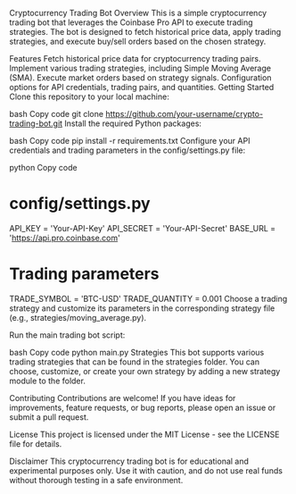Cryptocurrency Trading Bot
Overview
This is a simple cryptocurrency trading bot that leverages the Coinbase Pro API to execute trading strategies. The bot is designed to fetch historical price data, apply trading strategies, and execute buy/sell orders based on the chosen strategy.

Features
Fetch historical price data for cryptocurrency trading pairs.
Implement various trading strategies, including Simple Moving Average (SMA).
Execute market orders based on strategy signals.
Configuration options for API credentials, trading pairs, and quantities.
Getting Started
Clone this repository to your local machine:

bash
Copy code
git clone https://github.com/your-username/crypto-trading-bot.git
Install the required Python packages:

bash
Copy code
pip install -r requirements.txt
Configure your API credentials and trading parameters in the config/settings.py file:

python
Copy code
# config/settings.py

API_KEY = 'Your-API-Key'
API_SECRET = 'Your-API-Secret'
BASE_URL = 'https://api.pro.coinbase.com'

# Trading parameters
TRADE_SYMBOL = 'BTC-USD'
TRADE_QUANTITY = 0.001
Choose a trading strategy and customize its parameters in the corresponding strategy file (e.g., strategies/moving_average.py).

Run the main trading bot script:

bash
Copy code
python main.py
Strategies
This bot supports various trading strategies that can be found in the strategies folder. You can choose, customize, or create your own strategy by adding a new strategy module to the folder.

Contributing
Contributions are welcome! If you have ideas for improvements, feature requests, or bug reports, please open an issue or submit a pull request.

License
This project is licensed under the MIT License - see the LICENSE file for details.

Disclaimer
This cryptocurrency trading bot is for educational and experimental purposes only. Use it with caution, and do not use real funds without thorough testing in a safe environment.
